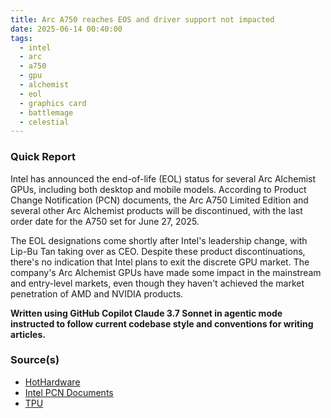 ```yaml
---
title: Arc A750 reaches EOS and driver support not impacted
date: 2025-06-14 00:40:00
tags:
  - intel
  - arc
  - a750
  - gpu
  - alchemist
  - eol
  - graphics card
  - battlemage
  - celestial
---
```


### Quick Report

Intel has announced the end-of-life (EOL) status for several Arc Alchemist GPUs, including both desktop and mobile models. According to Product Change Notification (PCN) documents, the Arc A750 Limited Edition and several other Arc Alchemist products will be discontinued, with the last order date for the A750 set for June 27, 2025.

The EOL designations come shortly after Intel\'s leadership change, with Lip-Bu Tan taking over as CEO. Despite these product discontinuations, there\'s no indication that Intel plans to exit the discrete GPU market. The company\'s Arc Alchemist GPUs have made some impact in the mainstream and entry-level markets, even though they haven\'t achieved the market penetration of AMD and NVIDIA products.

**Written using GitHub Copilot Claude 3.7 Sonnet in agentic mode instructed to follow current codebase style and conventions for writing articles.**

### Source(s)

- [HotHardware][def]
- [Intel PCN Documents][def2]
- [TPU][def3]

[def]: https://hothardware.com/news/intel-discontinuing-several-arc-alchemist-gpus
[def2]: https://www.intel.com/content/www/us/en/content-details/856777/intel-arc-a750-graphics-end-of-life.html
[def3]: https://www.techpowerup.com/338003/intel-arc-alchemist-a750-reaches-end-of-life#comments
